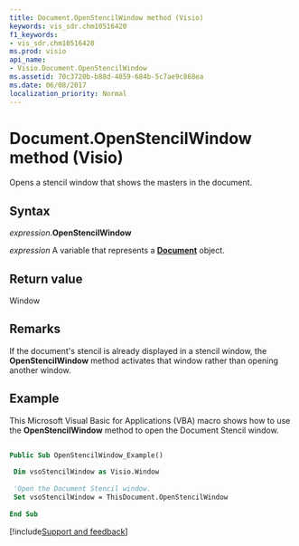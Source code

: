 ```yaml
---
title: Document.OpenStencilWindow method (Visio)
keywords: vis_sdr.chm10516420
f1_keywords:
- vis_sdr.chm10516420
ms.prod: visio
api_name:
- Visio.Document.OpenStencilWindow
ms.assetid: 70c3720b-b88d-4859-684b-5c7ae9c868ea
ms.date: 06/08/2017
localization_priority: Normal
---
```



# Document.OpenStencilWindow method (Visio)

Opens a stencil window that shows the masters in the document.


## Syntax

_expression_.**OpenStencilWindow**

_expression_ A variable that represents a **[Document](Visio.Document.md)** object.


## Return value

Window


## Remarks

If the document's stencil is already displayed in a stencil window, the **OpenStencilWindow** method activates that window rather than opening another window.


## Example

This Microsoft Visual Basic for Applications (VBA) macro shows how to use the **OpenStencilWindow** method to open the Document Stencil window.


```vb
 
Public Sub OpenStencilWindow_Example() 
 
 Dim vsoStencilWindow as Visio.Window 
 
 'Open the Document Stencil window. 
 Set vsoStencilWindow = ThisDocument.OpenStencilWindow 
 
End Sub
```

[!include[Support and feedback](~/includes/feedback-boilerplate.md)]